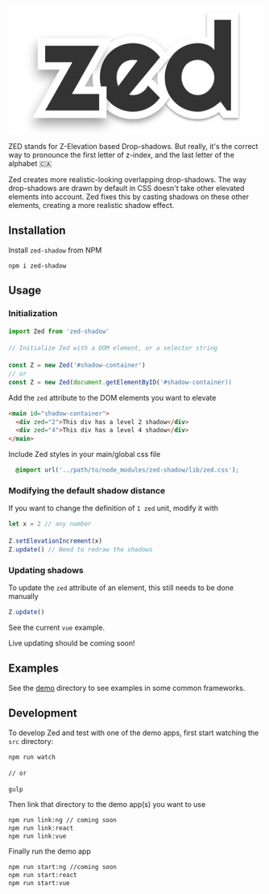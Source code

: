 ![zed](./zed-logo.png)

ZED stands for Z-Elevation based Drop-shadows. But really, it's  the correct way to pronounce the first letter of z-index, and the last letter of the alphabet 🇨🇦

Zed creates more realistic-looking overlapping drop-shadows. The way drop-shadows are drawn by default in CSS doesn't take other elevated elements into account. Zed fixes this by casting shadows on these other elements, creating a more realistic shadow effect.

## Installation
Install `zed-shadow` from NPM

```
npm i zed-shadow
```

## Usage
### Initialization
```js
import Zed from 'zed-shadow'

// Initialize Zed with a DOM element, or a selector string

const Z = new Zed('#shadow-container')
// or 
const Z = new Zed(document.getElementByID('#shadow-container)) 
```

Add the `zed` attribute to the DOM elements you want to elevate 
```html
<main id="shadow-container">
  <div zed="2">This div has a level 2 shadow</div>
  <div zed="4">This div has a level 4 shadow</div>
</main>
```

Include Zed styles in your main/global css file
```css
  @import url('../path/to/node_modules/zed-shadow/lib/zed.css'); 
```

### Modifying the default shadow distance
If you want to change the definition of `1 zed` unit, modify it with 
```js
let x = 2 // any number

Z.setElevationIncrement(x)
Z.update() // Need to redraw the shadows
```


### Updating shadows
To update the `zed` attribute of an element, this still needs to be done manually
```js
Z.update()
``` 
See the current `vue` example.

Live updating should be coming soon!

## Examples
See the [demo](./demo) directory to see examples in some common frameworks.

## Development

To develop Zed and test with one of the demo apps, first start watching the `src` directory:
```
npm run watch

// or

gulp
```

Then link that directory to the demo app(s) you want to use

```
npm run link:ng // coming soon
npm run link:react
npm run link:vue
```

Finally run the demo app
```
npm run start:ng //coming soon
npm run start:react
npm run start:vue
```
